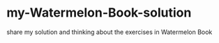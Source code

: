 # my-Watermelon-Book-solution
share my solution and thinking about the exercises in Watermelon Book
